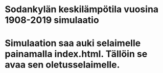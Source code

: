 # Sodankylän keskilämpötila vuosina 1908-2019 simulaatio
# Simulaation saa auki selaimelle painamalla index.html. Tällöin se avaa sen oletusselaimelle.
